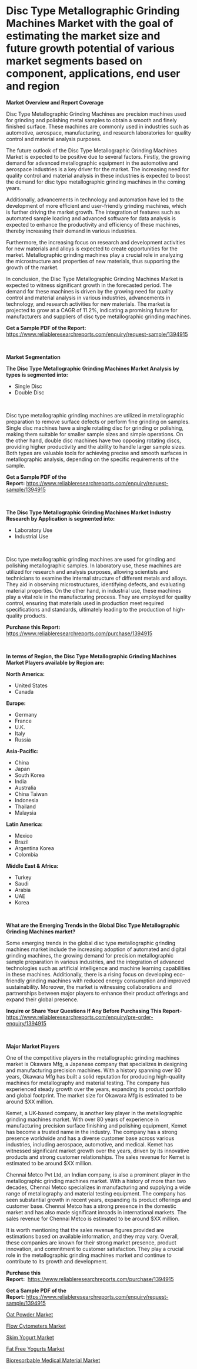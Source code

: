 <p><h1>Disc Type Metallographic Grinding Machines Market with the goal of estimating the market size and future growth potential of various market segments based on component, applications, end user and region</h1></p><p><strong>Market Overview and Report Coverage</strong></p>
<p><p>Disc Type Metallographic Grinding Machines are precision machines used for grinding and polishing metal samples to obtain a smooth and finely finished surface. These machines are commonly used in industries such as automotive, aerospace, manufacturing, and research laboratories for quality control and material analysis purposes.</p><p>The future outlook of the Disc Type Metallographic Grinding Machines Market is expected to be positive due to several factors. Firstly, the growing demand for advanced metallographic equipment in the automotive and aerospace industries is a key driver for the market. The increasing need for quality control and material analysis in these industries is expected to boost the demand for disc type metallographic grinding machines in the coming years.</p><p>Additionally, advancements in technology and automation have led to the development of more efficient and user-friendly grinding machines, which is further driving the market growth. The integration of features such as automated sample loading and advanced software for data analysis is expected to enhance the productivity and efficiency of these machines, thereby increasing their demand in various industries.</p><p>Furthermore, the increasing focus on research and development activities for new materials and alloys is expected to create opportunities for the market. Metallographic grinding machines play a crucial role in analyzing the microstructure and properties of new materials, thus supporting the growth of the market.</p><p>In conclusion, the Disc Type Metallographic Grinding Machines Market is expected to witness significant growth in the forecasted period. The demand for these machines is driven by the growing need for quality control and material analysis in various industries, advancements in technology, and research activities for new materials. The market is projected to grow at a CAGR of 11.2%, indicating a promising future for manufacturers and suppliers of disc type metallographic grinding machines.</p></p>
<p><strong>Get a Sample PDF of the Report:</strong> <a href="https://www.reliableresearchreports.com/enquiry/request-sample/1394915">https://www.reliableresearchreports.com/enquiry/request-sample/1394915</a></p>
<p>&nbsp;</p>
<p><strong>Market Segmentation</strong></p>
<p><strong>The Disc Type Metallographic Grinding Machines Market Analysis by types is segmented into:</strong></p>
<p><ul><li>Single Disc</li><li>Double Disc</li></ul></p>
<p>&nbsp;</p>
<p><p>Disc type metallographic grinding machines are utilized in metallographic preparation to remove surface defects or perform fine grinding on samples. Single disc machines have a single rotating disc for grinding or polishing, making them suitable for smaller sample sizes and simple operations. On the other hand, double disc machines have two opposing rotating discs, providing higher productivity and the ability to handle larger sample sizes. Both types are valuable tools for achieving precise and smooth surfaces in metallographic analysis, depending on the specific requirements of the sample.</p></p>
<p><strong>Get a Sample PDF of the Report:</strong>&nbsp;<a href="https://www.reliableresearchreports.com/enquiry/request-sample/1394915">https://www.reliableresearchreports.com/enquiry/request-sample/1394915</a></p>
<p>&nbsp;</p>
<p><strong>The Disc Type Metallographic Grinding Machines Market Industry Research by Application is segmented into:</strong></p>
<p><ul><li>Laboratory Use</li><li>Industrial Use</li></ul></p>
<p>&nbsp;</p>
<p><p>Disc type metallographic grinding machines are used for grinding and polishing metallographic samples. In laboratory use, these machines are utilized for research and analysis purposes, allowing scientists and technicians to examine the internal structure of different metals and alloys. They aid in observing microstructures, identifying defects, and evaluating material properties. On the other hand, in industrial use, these machines play a vital role in the manufacturing process. They are employed for quality control, ensuring that materials used in production meet required specifications and standards, ultimately leading to the production of high-quality products.</p></p>
<p><strong>Purchase this Report:</strong>&nbsp; <a href="https://www.reliableresearchreports.com/purchase/1394915">https://www.reliableresearchreports.com/purchase/1394915</a></p>
<p>&nbsp;</p>
<p><strong>In terms of Region, the Disc Type Metallographic Grinding Machines Market Players available by Region are:</strong></p>
<p>
    <p> <strong> North America: </strong>
        <ul>
            <li>United States</li>
            <li>Canada</li>
        </ul>
        </p> 
    <p> <strong> Europe: </strong>
        <ul>
            <li>Germany</li>
            <li>France</li>
            <li>U.K.</li>
            <li>Italy</li>
            <li>Russia</li>
        </ul>
        </p> 
    <p> <strong> Asia-Pacific: </strong>
        <ul>
            <li>China</li>
            <li>Japan</li>
            <li>South Korea</li>
            <li>India</li>
            <li>Australia</li>
            <li>China Taiwan</li>
            <li>Indonesia</li>
            <li>Thailand</li>
            <li>Malaysia</li>
        </ul>
        </p> 
    <p> <strong> Latin America: </strong>
        <ul>
            <li>Mexico</li>
            <li>Brazil</li>
            <li>Argentina Korea</li>
            <li>Colombia</li>
        </ul>
        </p> 
    <p> <strong> Middle East & Africa: </strong>
        <ul>
            <li>Turkey</li>
            <li>Saudi</li>
            <li>Arabia</li>
            <li>UAE</li>
            <li>Korea</li>
        </ul>
    </p>
    </p>
<p>&nbsp;</p>
<p><strong>What are the Emerging Trends in the Global Disc Type Metallographic Grinding Machines market?</strong></p>
<p><p>Some emerging trends in the global disc type metallographic grinding machines market include the increasing adoption of automated and digital grinding machines, the growing demand for precision metallographic sample preparation in various industries, and the integration of advanced technologies such as artificial intelligence and machine learning capabilities in these machines. Additionally, there is a rising focus on developing eco-friendly grinding machines with reduced energy consumption and improved sustainability. Moreover, the market is witnessing collaborations and partnerships between major players to enhance their product offerings and expand their global presence.</p></p>
<p><strong>Inquire or Share Your Questions If Any Before Purchasing This Report</strong>- <a href="https://www.reliableresearchreports.com/enquiry/pre-order-enquiry/1394915">https://www.reliableresearchreports.com/enquiry/pre-order-enquiry/1394915</a></p>
<p>&nbsp;</p>
<p><strong>Major Market Players</strong></p>
<p><p>One of the competitive players in the metallographic grinding machines market is Okawara Mfg, a Japanese company that specializes in designing and manufacturing precision machines. With a history spanning over 80 years, Okawara Mfg has built a solid reputation for producing high-quality machines for metallography and material testing. The company has experienced steady growth over the years, expanding its product portfolio and global footprint. The market size for Okawara Mfg is estimated to be around $XX million.</p><p>Kemet, a UK-based company, is another key player in the metallographic grinding machines market. With over 80 years of experience in manufacturing precision surface finishing and polishing equipment, Kemet has become a trusted name in the industry. The company has a strong presence worldwide and has a diverse customer base across various industries, including aerospace, automotive, and medical. Kemet has witnessed significant market growth over the years, driven by its innovative products and strong customer relationships. The sales revenue for Kemet is estimated to be around $XX million.</p><p>Chennai Metco Pvt Ltd, an Indian company, is also a prominent player in the metallographic grinding machines market. With a history of more than two decades, Chennai Metco specializes in manufacturing and supplying a wide range of metallography and material testing equipment. The company has seen substantial growth in recent years, expanding its product offerings and customer base. Chennai Metco has a strong presence in the domestic market and has also made significant inroads in international markets. The sales revenue for Chennai Metco is estimated to be around $XX million.</p><p>It is worth mentioning that the sales revenue figures provided are estimations based on available information, and they may vary. Overall, these companies are known for their strong market presence, product innovation, and commitment to customer satisfaction. They play a crucial role in the metallographic grinding machines market and continue to contribute to its growth and development.</p></p>
<p><strong>Purchase this Report:</strong>&nbsp;&nbsp;<a href="https://www.reliableresearchreports.com/purchase/1394915">https://www.reliableresearchreports.com/purchase/1394915</a></p>
<p></p>
<p><strong>Get a Sample PDF of the Report:</strong>&nbsp;<a href="https://www.reliableresearchreports.com/enquiry/request-sample/1394915">https://www.reliableresearchreports.com/enquiry/request-sample/1394915</a></p>
<p><p><a href="https://www.linkedin.com/pulse/oat-powder-market-size-share-amp-trends-analysis-report-qti9e/">Oat Powder Market</a></p><p><a href="https://medium.com/@dariodooley/flow-cytometers-market-size-cagr-trends-2024-2030-85458d32a80d">Flow Cytometers Market</a></p><p><a href="https://www.linkedin.com/pulse/skim-yogurt-market-research-report-provides-thorough-avbof/">Skim Yogurt Market</a></p><p><a href="https://www.linkedin.com/pulse/fat-free-yogurts-market-size-growth-forecast-from-2023-f2oee/">Fat Free Yogurts Market</a></p><p><a href="https://medium.com/@drakecorwin2023/bioresorbable-medical-material-market-size-cagr-trends-2024-2030-e3891f60efcc">Bioresorbable Medical Material Market</a></p></p>